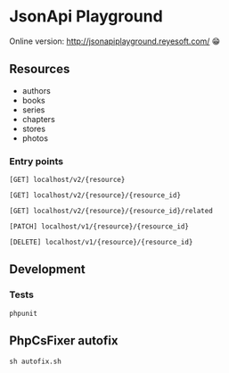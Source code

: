 # JsonApi Playground

Online version: <http://jsonapiplayground.reyesoft.com/> 😁

## Resources

- authors
- books
- series
- chapters
- stores
- photos

### Entry points

```
[GET] localhost/v2/{resource}

[GET] localhost/v2/{resource}/{resource_id}

[GET] localhost/v2/{resource}/{resource_id}/related

[PATCH] localhost/v1/{resource}/{resource_id}

[DELETE] localhost/v1/{resource}/{resource_id}
```

## Development

### Tests

```
phpunit
```

## PhpCsFixer autofix

```
sh autofix.sh
```
